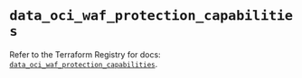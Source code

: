 # `data_oci_waf_protection_capabilities`

Refer to the Terraform Registry for docs: [`data_oci_waf_protection_capabilities`](https://registry.terraform.io/providers/oracle/oci/6.18.0/docs/data-sources/waf_protection_capabilities).
